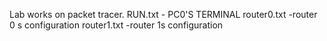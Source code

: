 Lab works on packet tracer.
RUN.txt - PC0'S TERMINAL
router0.txt -router 0 s configuration
router1.txt -router 1s configuration
